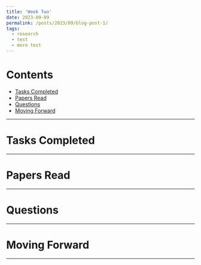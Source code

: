 ```yaml
---
title: 'Week Two'
date: 2023-09-09
permalink: /posts/2023/09/blog-post-1/
tags:
  - research
  - test
  - more test
---
```


# Contents

- [Tasks Completed](#tasks)
- [Papers Read](#papers)
- [Questions](#questions)
- [Moving Forward](#moving)

---

<a name="tasks"></a>
# Tasks Completed 

---

<a name="papers"></a>
# Papers Read

---

<a name="questions"></a>
# Questions

---

<a name="moving"></a>
# Moving Forward

---
